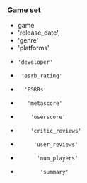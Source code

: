 ### Game set
- game
-  'release_date',
-   'genre'
-    'platforms'
-     'developer'
-      'esrb_rating'
-       'ESRBs'
-        'metascore'
-         'userscore' 
-         'critic_reviews'
-          'user_reviews'
-           'num_players'
-            'summary'
